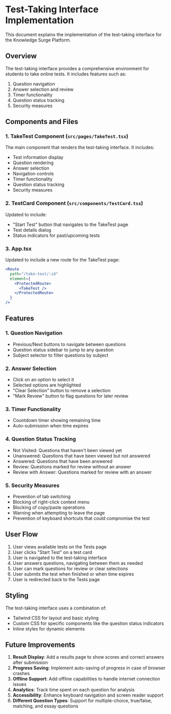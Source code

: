 # Test-Taking Interface Implementation

This document explains the implementation of the test-taking interface for the Knowledge Surge Platform.

## Overview

The test-taking interface provides a comprehensive environment for students to take online tests. It includes features such as:

1. Question navigation
2. Answer selection and review
3. Timer functionality
4. Question status tracking
5. Security measures

## Components and Files

### 1. TakeTest Component (`src/pages/TakeTest.tsx`)

The main component that renders the test-taking interface. It includes:

- Test information display
- Question rendering
- Answer selection
- Navigation controls
- Timer functionality
- Question status tracking
- Security measures

### 2. TestCard Component (`src/components/TestCard.tsx`)

Updated to include:
- "Start Test" button that navigates to the TakeTest page
- Test details dialog
- Status indicators for past/upcoming tests

### 3. App.tsx

Updated to include a new route for the TakeTest page:
```jsx
<Route
  path="/take-test/:id"
  element={
    <ProtectedRoute>
      <TakeTest />
    </ProtectedRoute>
  }
/>
```

## Features

### 1. Question Navigation

- Previous/Next buttons to navigate between questions
- Question status sidebar to jump to any question
- Subject selector to filter questions by subject

### 2. Answer Selection

- Click on an option to select it
- Selected options are highlighted
- "Clear Selection" button to remove a selection
- "Mark Review" button to flag questions for later review

### 3. Timer Functionality

- Countdown timer showing remaining time
- Auto-submission when time expires

### 4. Question Status Tracking

- Not Visited: Questions that haven't been viewed yet
- Unanswered: Questions that have been viewed but not answered
- Answered: Questions that have been answered
- Review: Questions marked for review without an answer
- Review with Answer: Questions marked for review with an answer

### 5. Security Measures

- Prevention of tab switching
- Blocking of right-click context menu
- Blocking of copy/paste operations
- Warning when attempting to leave the page
- Prevention of keyboard shortcuts that could compromise the test

## User Flow

1. User views available tests on the Tests page
2. User clicks "Start Test" on a test card
3. User is navigated to the test-taking interface
4. User answers questions, navigating between them as needed
5. User can mark questions for review or clear selections
6. User submits the test when finished or when time expires
7. User is redirected back to the Tests page

## Styling

The test-taking interface uses a combination of:
- Tailwind CSS for layout and basic styling
- Custom CSS for specific components like the question status indicators
- Inline styles for dynamic elements

## Future Improvements

1. **Result Display**: Add a results page to show scores and correct answers after submission
2. **Progress Saving**: Implement auto-saving of progress in case of browser crashes
3. **Offline Support**: Add offline capabilities to handle internet connection issues
4. **Analytics**: Track time spent on each question for analysis
5. **Accessibility**: Enhance keyboard navigation and screen reader support
6. **Different Question Types**: Support for multiple-choice, true/false, matching, and essay questions
